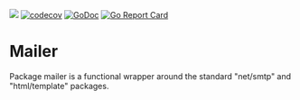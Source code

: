 [![](https://github.com/moapis/mailer/workflows/Go1.13/badge.svg)](https://github.com/moapis/mailer/actions?query=workflow%3A%22Go1.13%22)
[![codecov](https://codecov.io/gh/moapis/mailer/branch/master/graph/badge.svg)](https://codecov.io/gh/moapis/mailer)
[![GoDoc](https://godoc.org/github.com/moapis/mailer?status.svg)](https://godoc.org/github.com/moapis/mailer)
[![Go Report Card](https://goreportcard.com/badge/github.com/moapis/mailer)](https://goreportcard.com/report/github.com/moapis/mailer)

# Mailer

Package mailer is a functional wrapper around the standard "net/smtp" and "html/template" packages.